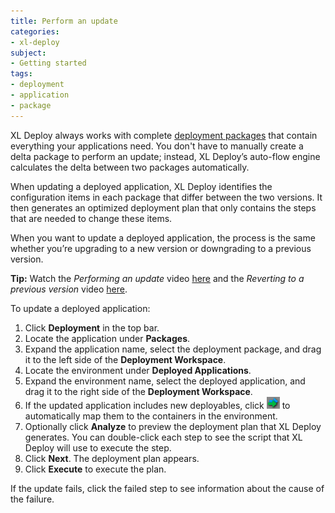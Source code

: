 ```yaml
---
title: Perform an update
categories:
- xl-deploy
subject:
- Getting started
tags:
- deployment
- application
- package
---
```


XL Deploy always works with complete [deployment packages](../concept/preparing-your-application-for-xl-deploy.html#whats-in-an-application-deployment-package) that contain everything your applications need. You don't have to manually create a delta package to perform an update; instead, XL Deploy’s auto-flow engine calculates the delta between two packages automatically.

When updating a deployed application, XL Deploy identifies the configuration items in each package that differ between the two versions. It then generates an optimized deployment plan that only contains the steps that are needed to change these items.

When you want to update a deployed application, the process is the same whether you’re upgrading to a new version or downgrading to a previous version.

**Tip:** Watch the *Performing an update* video [here](http://vimeo.com/99837505) and the *Reverting to a previous version* video [here](http://vimeo.com/100130875).

To update a deployed application:

1. Click **Deployment** in the top bar.
2. Locate the application under **Packages**.
3. Expand the application name, select the deployment package, and drag it to the left side of the **Deployment Workspace**.
4. Locate the environment under **Deployed Applications**.
5. Expand the environment name, select the deployed application, and drag it to the right side of the **Deployment Workspace**.
6. If the updated application includes new deployables, click ![Auto-map button](/images/button_auto-map.png) to automatically map them to the containers in the environment.
7. Optionally click **Analyze** to preview the deployment plan that XL Deploy generates. You can double-click each step to see the script that XL Deploy will use to execute the step.
8. Click **Next**. The deployment plan appears.
9. Click **Execute** to execute the plan.

If the update fails, click the failed step to see information about the cause of the failure.
